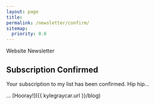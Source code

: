 ```yaml
---
layout: page
title:
permalink: /newsletter/confirm/
sitemap:
  priority: 0.0
---
```


Website Newsletter

Subscription Confirmed
---

Your subscription to my list has been confirmed. Hip hip...

... [Hooray!]({{ kylegraycar.url }}/blog)